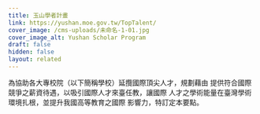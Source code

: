 ```yaml
---
title: 玉山學者計畫
link: https://yushan.moe.gov.tw/TopTalent/
cover_image: /cms-uploads/未命名-1-01.jpg
cover_image_alt: Yushan Scholar Program
draft: false
hidden: false
layout: related
---
```

為協助各大專校院（以下簡稱學校）延攬國際頂尖人才，規劃藉由 提供符合國際競爭之薪資待遇，以吸引國際人才來臺任教，讓國際 人才之學術能量在臺灣學術環境扎根，並提升我國高等教育之國際 影響力，特訂定本要點。